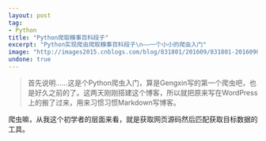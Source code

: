 ```yaml
---
layout: post
tag:
- Python
title: "Python爬取糗事百科段子"
excerpt: "Python实现爬虫爬取糗事百科段子\n——一个小小的爬虫入门"
image: "http://images2015.cnblogs.com/blog/831801/201609/831801-20160902151300605-2001776054.jpg"
undone: true
---
```


> 首先说明……这是个Python爬虫入门，算是Gengxin写的第一个爬虫吧，也是好久之前的了。这两天刚刚搭建这个博客，所以就把原来写在WordPress上的搬了过来，用来习惯习惯Markdown写博客。

爬虫嘛，从我这个初学者的层面来看，就是获取网页源码然后匹配获取目标数据的工具。
